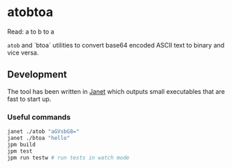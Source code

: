 # atobtoa

Read: a to b to a

`atob` and ´btoa´ utilities to convert base64 encoded ASCII text to binary and vice versa.

## Development

The tool has been written in [Janet](https://janet-lang.org) which outputs small executables that are fast to start up.

### Useful commands

```sh
janet ./atob "aGVsbG8="
janet ./btoa "hello" 
jpm build
jpm test
jpm run testw # run tests in watch mode
```
